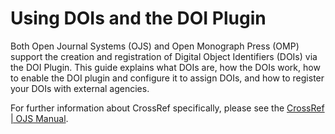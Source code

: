 # Using DOIs and the DOI Plugin

Both Open Journal Systems (OJS) and Open Monograph Press (OMP) support the creation and registration of Digital Object Identifiers \(DOIs\) via the DOI Plugin. This guide explains what DOIs are, how the DOIs work, how to enable the DOI plugin and configure it to assign DOIs, and how to register your DOIs with external agencies.  

For further information about CrossRef specifically, please see the [CrossRef | OJS Manual](https://pkp.gitbooks.io/crossref-ojs-manual/).
